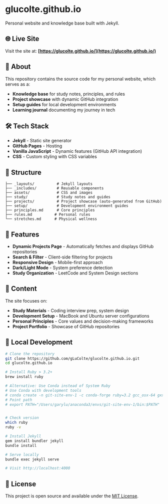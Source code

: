 # glucolte.github.io

Personal website and knowledge base built with Jekyll.

## 🌐 Live Site

Visit the site at: **[https://glucolte.github.io/](https://glucolte.github.io/)**

## 📖 About

This repository contains the source code for my personal website, which serves as a:

- **Knowledge base** for study notes, principles, and rules
- **Project showcase** with dynamic GitHub integration
- **Setup guides** for local development environments
- **Learning journal** documenting my journey in tech

## 🛠 Tech Stack

- **Jekyll** - Static site generator
- **GitHub Pages** - Hosting
- **Vanilla JavaScript** - Dynamic features (GitHub API integration)
- **CSS** - Custom styling with CSS variables

## 📁 Structure

```
├── _layouts/          # Jekyll layouts
├── _includes/         # Reusable components
├── assets/            # CSS and images
├── study/             # Study notes and guides
├── projects/          # Project showcase (auto-generated from GitHub)
├── setup/             # Development environment guides
├── principles.md      # Core principles
├── rules.md          # Personal rules
└── stretches.md      # Physical wellness
```

## 🚀 Features

- **Dynamic Projects Page** - Automatically fetches and displays GitHub repositories
- **Search & Filter** - Client-side filtering for projects
- **Responsive Design** - Mobile-first approach
- **Dark/Light Mode** - System preference detection
- **Study Organization** - LeetCode and System Design sections

## 📝 Content

The site focuses on:

- **Study Materials** - Coding interview prep, system design
- **Development Setup** - MacBook and Ubuntu server configurations
- **Personal Principles** - Core values and decision-making frameworks
- **Project Portfolio** - Showcase of GitHub repositories

## 🔧 Local Development

```bash
# Clone the repository
git clone https://github.com/gLuColte/glucolte.github.io.git
cd glucolte.github.io

# Install Ruby > 3.2+
brew install ruby

# Alternative: Use Conda instead of System Ruby
# Use Conda with development tools
# conda create -n git-site-env-1 -c conda-forge ruby=3.2 gcc_osx-64 gxx_osx-64 make
# Point path
# export PATH="/Users/garylu/anaconda3/envs/git-site-env-1/bin:$PATH"  


# Check version
which ruby
ruby -v

# Install Jekyll
gem install bundler jekyll
bundle install

# Serve locally
bundle exec jekyll serve

# Visit http://localhost:4000
```

## 📄 License

This project is open source and available under the [MIT License](LICENSE).
